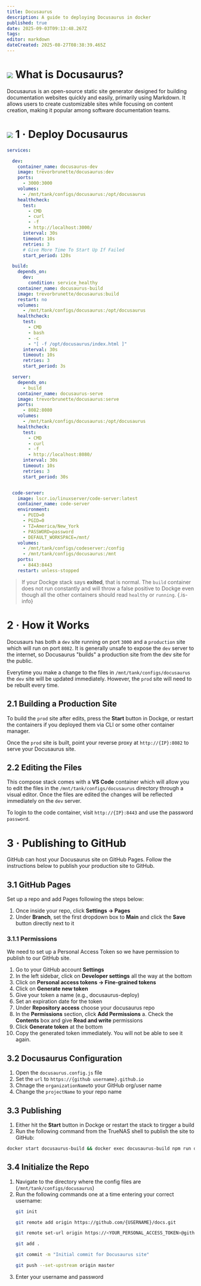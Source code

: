 ```yaml
---
title: Docusaurus
description: A guide to deploying Docusaurus in docker
published: true
date: 2025-09-03T09:13:48.267Z
tags: 
editor: markdown
dateCreated: 2025-08-27T08:38:39.465Z
---
```


# <img src="/docusaurus.png" class="tab-icon"> What is Docusaurus?
Docusaurus is an open-source static site generator designed for building documentation websites quickly and easily, primarily using Markdown. It allows users to create customizable sites while focusing on content creation, making it popular among software documentation teams.

# <img src="/docker.png" class="tab-icon"> 1 · Deploy Docusaurus


```yaml
services:

  dev:
    container_name: docusaurus-dev
    image: trevorbrunette/docusaurus:dev
    ports:
      - 3000:3000
    volumes:
      - /mnt/tank/configs/docusaurus:/opt/docusaurus
    healthcheck:
      test:
        - CMD
        - curl
        - -f
        - http://localhost:3000/
      interval: 30s
      timeout: 10s
      retries: 3
      # Give More Time To Start Up If Failed 
      start_period: 120s

  build:
    depends_on:
      dev:
        condition: service_healthy
    container_name: docusaurus-build
    image: trevorbrunette/docusaurus:build
    restart: no
    volumes:
      - /mnt/tank/configs/docusaurus:/opt/docusaurus
    healthcheck:
      test:
        - CMD
        - bash
        - -c
        - "[ -f /opt/docusaurus/index.html ]"
      interval: 30s
      timeout: 10s
      retries: 3
      start_period: 3s

  server:
    depends_on:
      - build
    container_name: docusaurus-serve
    image: trevorbrunette/docusaurus:serve
    ports:
      - 8082:8080
    volumes:
      - /mnt/tank/configs/docusaurus:/opt/docusaurus
    healthcheck:
      test:
        - CMD
        - curl
        - -f
        - http://localhost:8080/
      interval: 30s
      timeout: 10s
      retries: 3
      start_period: 30s


  code-server:
    image: lscr.io/linuxserver/code-server:latest
    container_name: code-server
    environment:
      - PUID=0
      - PGID=0
      - TZ=America/New_York
      - PASSWORD=password
      - DEFAULT_WORKSPACE=/mnt/
    volumes:
      - /mnt/tank/configs/codeserver:/config
      - /mnt/tank/configs/docusaurus:/mnt
    ports:
      - 8443:8443
    restart: unless-stopped
```
> If your Dockge stack says **exited**, that is normal. The `build` container does not run constantly and will throw a false positive to Dockge even though all the other containers should read `healthy` or `running`.
{.is-info}


# 2 · How it Works

Docusaurs has both a `dev` site running on port `3000` and a `production` site which will run on port `8082`. It is generally unsafe to expose the `dev` server to the internet, so Docusaurus "builds" a production site from the dev site for the public.

Everytime you make a change to the files in `/mnt/tank/configs/docusaurus` the `dev` site will be updated immediately. However, the `prod` site will need to be rebuilt every time. 

## 2.1 Building a Production Site

To build the `prod` site after edits, press the **Start** button in Dockge, or restart the containers if you deployed them via CLI or some other container manager.


Once the `prod` site is built, point your reverse proxy at `http://{IP}:8082` to serve your Docusaurus site. 


## 2.2 Editing the Files

This compose stack comes with a **VS Code** container which will allow you to edit the files in the `/mnt/tank/configs/docusaurus` directory through a visual editor. Once the files are edited the changes will be reflected immediately on the `dev` server. 

To login to the code container, visit `http://{IP}:8443` and use the password `password`.

# 3 · Publishing to GitHub

GitHub can host your Docusaurus site on GitHub Pages. Follow the instructions below to publish your production site to GitHub.

## 3.1 GitHub Pages

Set up a repo and add Pages following the steps below:

1. Once inside your repo, click **Settings → Pages**
1. Under **Branch**, set the first dropdown box to **Main** and click the **Save** button directly next to it

### 3.1.1 Permissions

We need to set up a Personal Access Token so we have permission to publish to our GitHub site.

1. Go to your GitHub account **Settings**
1. In the left sidebar, click on **Developer settings** all the way at the bottom
1. Click on **Personal access tokens → Fine-grained tokens**
1. Click on **Generate new token**
1. Give your token a name (e.g., docusaurus-deploy)
1. Set an expiration date for the token
1. Under **Repository access** choose your docusaurus repo
1. In the **Permissions** section, click **Add Permissions** 
	a. Check the **Contents** box and give **Read and write** permissions
1. Click **Generate token** at the bottom
1. Copy the generated token immediately. You will not be able to see it again.


## 3.2 Docusaurus Configuration
1. Open the `docusaurus.config.js` file
1. Set the `url` to `https://{github username}.github.io`
1. Chnage the `organizationName`to your GitHub org/user name
1. Change the `projectName` to your repo name

## 3.3 Publishing
1. Either hit the **Start** button in Dockge or restart the stack to tirgger a build
1. Run the following command from the TrueNAS shell to publish the site to GitHub:
```bash
docker start docusaurus-build && docker exec docusaurus-build npm run deploy
```

## 3.4 Initialize the Repo
1. Navigate to the directory where the config files are (`/mnt/tank/configs/docusaurus`)
1. Run the following commands one at a time entering your correct username:
    ```bash
    git init
    ```
    ```bash
    git remote add origin https://github.com/{USERNAME}/docs.git
    ```
    ```bash
    git remote set-url origin https://<YOUR_PERSONAL_ACCESS_TOKEN>@github.com/{USERNAME}/{REPONAME}.git
    ```
    ```bash
    git add .
    ```
    ```bash
    git commit -m "Initial commit for Docusaurus site"
    ```
    ```bash
    git push --set-upstream origin master
    ```
1. Enter your username and password



